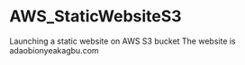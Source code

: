 # AWS_StaticWebsiteS3
Launching a static website on AWS S3 bucket
The website is adaobionyeakagbu.com
